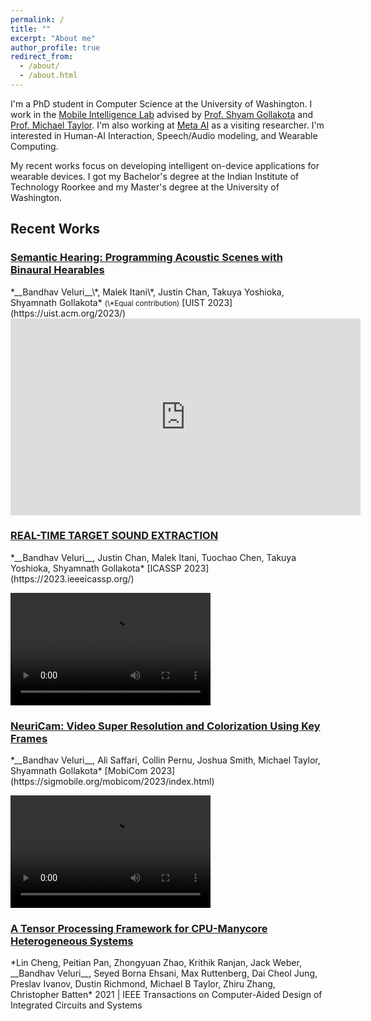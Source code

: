 ```yaml
---
permalink: /
title: ""
excerpt: "About me"
author_profile: true
redirect_from: 
  - /about/
  - /about.html
---
```

I'm a PhD student in Computer Science at the University of Washington. I work in the [Mobile Intelligence Lab](http://netlab.cs.washington.edu) advised by [Prof. Shyam Gollakota](https://homes.cs.washington.edu/~gshyam/) and [Prof. Michael Taylor](http://michaeltaylor.org/). I'm also working at [Meta AI](https://ai.meta.com/) as a visiting researcher. I'm interested in Human-AI Interaction, Speech/Audio modeling, and Wearable Computing.

My recent works focus on developing intelligent on-device applications for wearable devices. I got my Bachelor's degree at the Indian Institute of Technology Roorkee and my Master's degree at the University of Washington.

## Recent Works

<h3> <a href="https://dl.acm.org/doi/10.1145/3586183.3606779" target="_blank"> Semantic Hearing: Programming Acoustic Scenes with Binaural Hearables </a> </h3>
*__Bandhav Veluri__\*, Malek Itani\*, Justin Chan, Takuya Yoshioka, Shyamnath Gollakota*  
 <small>(\*Equal contribution)</small>  
[UIST 2023](https://uist.acm.org/2023/)

<div class="videoWrapper" style="width: 320px; float: left;" >
    <iframe width="560" height="315" src="https://www.youtube.com/embed/xx3qocTmAK8?si=mEtL7YOu6bbJ0a5v" title="YouTube video player" frameborder="0" allow="accelerometer; autoplay; clipboard-write; encrypted-media; gyroscope; picture-in-picture; web-share" allowfullscreen></iframe>
</div>  

<br style="clear: both;">

<h3> <a href="https://arxiv.org/abs/2211.02250" target="_blank"> REAL-TIME TARGET SOUND EXTRACTION </a> </h3>
*__Bandhav Veluri__, Justin Chan, Malek Itani, Tuochao Chen, Takuya Yoshioka, Shyamnath Gollakota*  
[ICASSP 2023](https://2023.ieeeicassp.org/)

<video controls src="https://targetsound.cs.washington.edu/files/Gradio-Demo.mp4" width=320 height=180></video>

<h3> <a href="https://arxiv.org/abs/2207.12496" target="_blank"> NeuriCam: Video Super Resolution and Colorization Using Key Frames </a> </h3>
*__Bandhav Veluri__, Ali Saffari, Collin Pernu, Joshua Smith, Michael Taylor, Shyamnath Gollakota*  
[MobiCom 2023](https://sigmobile.org/mobicom/2023/index.html)

<video controls src="https://github.com/vb000/NeuriCam/assets/16723254/d3d2fc4a-2cfa-4f72-918e-c62379569d91" width=320 height=180></video>

<h3> <a href="https://ieeexplore.ieee.org/abstract/document/9509755" target="_blank"> A Tensor Processing Framework for CPU-Manycore Heterogeneous Systems </a> </h3>
*Lin Cheng, Peitian Pan, Zhongyuan Zhao, Krithik Ranjan, Jack Weber, __Bandhav Veluri__, Seyed Borna Ehsani, Max Ruttenberg, Dai Cheol Jung, Preslav Ivanov, Dustin Richmond, Michael B Taylor, Zhiru Zhang, Christopher Batten*  
2021 | IEEE Transactions on Computer-Aided Design of Integrated Circuits and Systems
